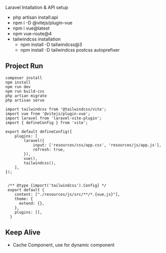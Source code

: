 Laravel Intallation & API setup

-   php artisan install:api
-   npm i -D @vitejs/plugin-vue
-   npm i vue@latest
-   npm vue-route@4
-   tailwindcss installation
    -   npm install -D tailwindcss@3
    -   npm install -D tailwindcss postcss autoprefixer

## Project Run

```
composer install
npm install
npm run dev
npm run build-css
php artian migrate
php artisan serve
```

```
import tailwindcss from '@tailwindcss/vite';
import vue from '@vitejs/plugin-vue';
import laravel from 'laravel-vite-plugin';
import { defineConfig } from 'vite';

export default defineConfig({
    plugins: [
        laravel({
            input: ['resources/css/app.css', 'resources/js/app.js'],
            refresh: true,
        }),
        vue(),
        tailwindcss(),
    ],
});


 /** @type {import('tailwindcss').Config} */
 export default {
    content: ["./resources/js/src/**/*.{vue,js}"],
    theme: {
      extend: {},
    },
    plugins: [],
  }

```

## Keep Alive

-   Cache Component, use for dynamic component

